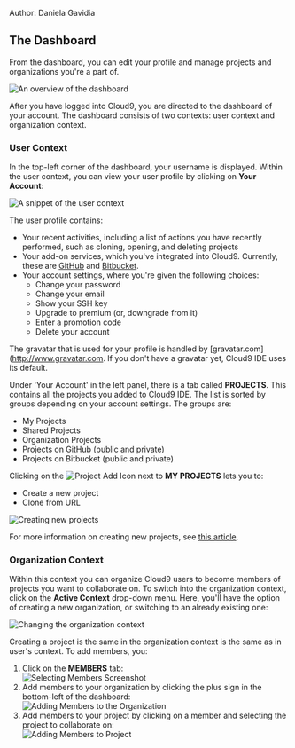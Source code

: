 Author: Daniela Gavidia

## The Dashboard

From the dashboard, you can edit your profile and manage projects and organizations you're a part of.

![An overview of the dashboard](./images/theDashboard.png)

After you have logged into Cloud9, you are directed to the dashboard of your account. The dashboard consists of two contexts: user context and organization context.

### User Context

In the top-left corner of the dashboard, your username is displayed. Within the user context, you can view your user profile by clicking on **Your Account**:

![A snippet of the user context](./images/userContext.png)

The user profile contains:

* Your recent activities, including a list of actions you have recently performed, such as cloning, opening, and deleting projects
* Your add-on services, which you've integrated into Cloud9. Currently, these are [GitHub](http://www.github.com) and [Bitbucket](http://www.bitbucket.org).
* Your account settings, where you're given the following choices:
    * Change your password
    * Change your email
    * Show your SSH key
    * Upgrade to premium (or, downgrade from it)
    * Enter a promotion code
    * Delete your account
    
The gravatar that is used for your profile is handled by [gravatar.com](http://www.gravatar.com. If you don't have a gravatar yet, Cloud9 IDE uses its default.

Under 'Your Account' in the left panel, there is a tab called **PROJECTS**. This contains all the projects you added to Cloud9 IDE. The list is sorted by groups depending on your account settings. The groups are:  

* My Projects
* Shared Projects
* Organization Projects
* Projects on GitHub (public and private)
* Projects on Bitbucket (public and private)

Clicking on the ![Project Add Icon](./icons/projectPlusIcon.png) next to **MY PROJECTS** lets you to:

* Create a new project
* Clone from URL

![Creating new projects](./images/newProject.png)

For more information on creating new projects, see [this article](./creating_new_project.html).

### Organization Context

Within this context you can organize Cloud9 users to become members of projects you want to collaborate on. To switch into the organization context, click on the **Active Context** drop-down menu. Here, you'll have the option of creating a new organization, or switching to an already existing one:

![Changing the organization context](./images/changingOrgContext.png)

Creating a project is the same in the organization context is the same as in user's context. To add members, you:

1. Click on the **MEMBERS** tab:  
![Selecting Members Screenshot](./images/selectMembers.png)
2. Add members to your organization by clicking the plus sign in the bottom-left of the dashboard:  
![Adding Members to the Organization](./images/addMembersToOrg.png)
3. Add members to your project by clicking on a member and selecting the project to collaborate on:  
![Adding Members to Project](./images/addMembersToProject.png)